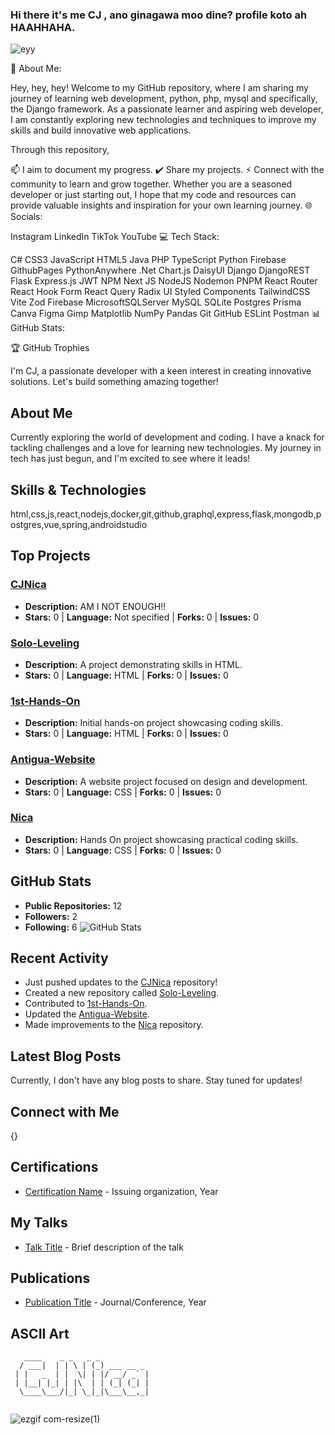 ### Hi there it's me CJ , ano ginagawa moo dine? profile koto ah HAAHHAHA.

![eyy](https://github.com/user-attachments/assets/94f84983-d01b-4bba-aa62-334d417d4b2d)

💫 About Me:

Hey, hey, hey! Welcome to my GitHub repository, where I am sharing my journey of learning web development, python, php, mysql and specifically, the Django framework. As a passionate learner and aspiring web developer, I am constantly exploring new technologies and techniques to improve my skills and build innovative web applications.

Through this repository,

📫 I aim to document my progress.
✔️ Share my projects.
⚡ Connect with the community to learn and grow together.
Whether you are a seasoned developer or just starting out, I hope that my code and resources can provide valuable insights and inspiration for your own learning journey.
🌐 Socials:

Instagram LinkedIn TikTok YouTube
💻 Tech Stack:

C# CSS3 JavaScript HTML5 Java PHP TypeScript Python Firebase GithubPages PythonAnywhere .Net Chart.js DaisyUI Django DjangoREST Flask Express.js JWT NPM Next JS NodeJS Nodemon PNPM React Router React Hook Form React Query Radix UI Styled Components TailwindCSS Vite Zod Firebase MicrosoftSQLServer MySQL SQLite Postgres Prisma Canva Figma Gimp Matplotlib NumPy Pandas Git GitHub ESLint Postman
📊 GitHub Stats:



🏆 GitHub Trophies



I'm CJ, a passionate developer with a keen interest in creating innovative solutions. Let's build something amazing together!

## About Me

Currently exploring the world of development and coding. I have a knack for tackling challenges and a love for learning new technologies. My journey in tech has just begun, and I'm excited to see where it leads!

## Skills & Technologies

html,css,js,react,nodejs,docker,git,github,graphql,express,flask,mongodb,postgres,vue,spring,androidstudio

## Top Projects

### [CJNica](https://github.com/CJNica/CJNica)
- **Description:** AM I NOT ENOUGH!!
- **Stars:** 0 | **Language:** Not specified | **Forks:** 0 | **Issues:** 0

### [Solo-Leveling](https://github.com/CJNica/Solo-Leveling)
- **Description:** A project demonstrating skills in HTML.
- **Stars:** 0 | **Language:** HTML | **Forks:** 0 | **Issues:** 0

### [1st-Hands-On](https://github.com/CJNica/1st-Hands-On)
- **Description:** Initial hands-on project showcasing coding skills.
- **Stars:** 0 | **Language:** HTML | **Forks:** 0 | **Issues:** 0

### [Antigua-Website](https://github.com/CJNica/Antigua-Website)
- **Description:** A website project focused on design and development.
- **Stars:** 0 | **Language:** CSS | **Forks:** 0 | **Issues:** 0

### [Nica](https://github.com/CJNica/Nica)
- **Description:** Hands On project showcasing practical coding skills.
- **Stars:** 0 | **Language:** CSS | **Forks:** 0 | **Issues:** 0

## GitHub Stats

- **Public Repositories:** 12
- **Followers:** 2
- **Following:** 6
![GitHub Stats](https://github-readme-stats.vercel.app/api?username=CJNica&show_icons=true&hide_title=true&count_private=true&theme=radical)

## Recent Activity

- Just pushed updates to the [CJNica](https://github.com/CJNica/CJNica) repository!
- Created a new repository called [Solo-Leveling](https://github.com/CJNica/Solo-Leveling).
- Contributed to [1st-Hands-On](https://github.com/CJNica/1st-Hands-On).
- Updated the [Antigua-Website](https://github.com/CJNica/Antigua-Website).
- Made improvements to the [Nica](https://github.com/CJNica/Nica) repository.

## Latest Blog Posts

Currently, I don't have any blog posts to share. Stay tuned for updates!

## Connect with Me

{}

## Certifications

- [Certification Name](link-to-certificate) - Issuing organization, Year

## My Talks

- [Talk Title](link-to-talk) - Brief description of the talk

## Publications

- [Publication Title](link-to-publication) - Journal/Conference, Year

## ASCII Art

```
   ____    _ _   _ _           
  / ___|  | | \ | (_) ___ __ _ 
 | |   _  | |  \| | |/ __/ _` |
 | |__| |_| | |\  | | (_| (_| |
  \____\___/|_| \_|_|\___\__,_|
                               
```

![ezgif com-resize(1)](https://github.com/user-attachments/assets/46018214-95f4-451a-9bdd-beffbcfade0c)

